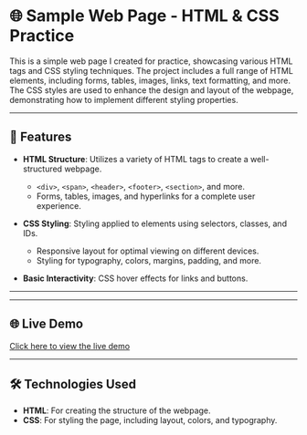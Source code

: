 # 🌐 Sample Web Page - HTML & CSS Practice

This is a simple web page I created for practice, showcasing various HTML tags and CSS styling techniques. The project includes a full range of HTML elements, including forms, tables, images, links, text formatting, and more. The CSS styles are used to enhance the design and layout of the webpage, demonstrating how to implement different styling properties.

---

## 🚀 Features

- **HTML Structure**: Utilizes a variety of HTML tags to create a well-structured webpage.
  - `<div>`, `<span>`, `<header>`, `<footer>`, `<section>`, and more.
  - Forms, tables, images, and hyperlinks for a complete user experience.

- **CSS Styling**: Styling applied to elements using selectors, classes, and IDs.
  - Responsive layout for optimal viewing on different devices.
  - Styling for typography, colors, margins, padding, and more.
  
- **Basic Interactivity**: CSS hover effects for links and buttons.

---

---

## 🌐 Live Demo

[Click here to view the live demo](https://lohithakota.github.io/Sample-WebPage-Practice/)

---

## 🛠️ Technologies Used

- **HTML**: For creating the structure of the webpage.
- **CSS**: For styling the page, including layout, colors, and typography.
